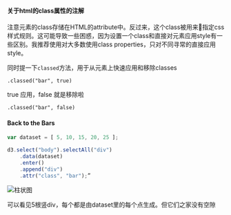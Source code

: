 #### 关于html的class属性的注解

注意元素的class存储在HTML的attribute中。反过来，这个class被用来指定css样式规则。这可能导致一些困惑，因为设置一个class和直接对元素应用style有一些区别。我推荐使用对大多数使用class properties，只对不同寻常的直接应用style。

同时提一下`classed`方法，用于从元素上快速应用和移除classes

`.classed("bar", true)`

true 应用，false 就是移除啦

 `.classed("bar", false)`



#### Back to the Bars

```javascript
var dataset = [ 5, 10, 15, 20, 25 ];

d3.select("body").selectAll("div")
    .data(dataset)
    .enter()
    .append("div")
    .attr("class", "bar");”
```

![柱状图](https://wusiquan.github.io/studyd3//blob/master/images/chap6-1.png)


可以看见5根竖div，每个都是由dataset里的每个点生成。但它们之家没有空隙





